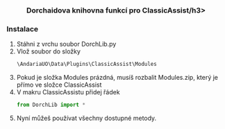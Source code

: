<h3 align="center">Dorchaidova knihovna funkcí pro ClassicAssist/h3>

### Instalace

1. Stáhni z vrchu soubor DorchLib.py
2. Vlož soubor do složky
   ```sh
   \AndariaUO\Data\Plugins\ClassicAssist\Modules
   ```
3. Pokud je složka Modules prázdná, musíš rozbalit Modules.zip, který je přímo ve složce ClassicAssist
4. V makru ClassicAssistu přidej řádek
   ```py
   from DorchLib import *
   ```
5. Nyní můžeš používat všechny dostupné metody.
